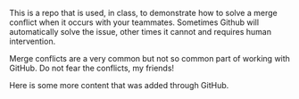 This is a repo that is used, in class, to demonstrate how to solve a merge conflict when it occurs with your teammates. Sometimes Github will automatically solve the issue, other times it cannot and requires human intervention.

Merge conflicts are a very common but not so common part of working with GitHub. Do not fear the conflicts, my friends!

Here is some more content that was added through GitHub.
